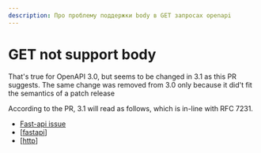 ```yaml
---
description: Про проблему поддержки body в GET запросах openapi
---
```

# GET not support body

That's true for OpenAPI 3.0, but seems to be changed in 3.1 as this PR suggests. The same change was removed from 3.0 only because it did't fit the semantics of a patch release

According to the PR, 3.1 will read as follows, which is in-line with RFC 7231.

- [Fast-api issue](https://github.com/tiangolo/fastapi/issues/2004)
- [[fastapi]]
- [[http]]

[//begin]: # "Autogenerated link references for markdown compatibility"
[fastapi]: ../lists/fastapi "Fastapi"
[http]: ../lists/http "Http"
[//end]: # "Autogenerated link references"